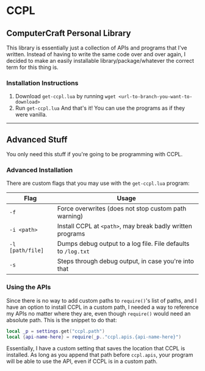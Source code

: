 # CCPL
## ComputerCraft Personal Library

This library is essentially just a collection of APIs and programs that I've written. Instead of having to write the same code over and over again, I decided to make an easily installable library/package/whatever the correct term for this thing is.

### Installation Instructions

1. Download `get-ccpl.lua` by running `wget <url-to-branch-you-want-to-download>`
2. Run `get-ccpl.lua`
And that's it! You can use the programs as if they were vanilla.

-------------
## Advanced Stuff

You only need this stuff if you're going to be programming with CCPL.

### Advanced Installation

There are custom flags that you may use with the `get-ccpl.lua` program:

| Flag             | Usage                                                         |
|------------------|---------------------------------------------------------------|
| `-f`             | Force overwrites (does not stop custom path warning)          |
| `-i <path>`      | Install CCPL at `<path>`, may break badly written programs    |
| `-l [path/file]` | Dumps debug output to a log file. File defaults to `/log.txt` |
| `-s`             | Steps through debug output, in case you're into that          |

### Using the APIs

Since there is no way to add custom paths to `require()`'s list of paths, and I have an option to install CCPL in a custom path, I needed a way to reference my APIs no matter where they are, even though `require()` would need an absolute path. 
This is the snippet to do that:
```lua
local _p = settings.get("ccpl.path")
local {api-name-here} = require(_p.."ccpl.apis.{api-name-here}")
```

Essentially, I have a custom setting that saves the location that CCPL is installed. As long as you append that path before `ccpl.apis`, your program will be able to use the API, even if CCPL is in a custom path.